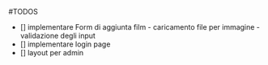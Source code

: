 #TODOS

- [] implementare Form di aggiunta film
      - caricamento file per immagine
      - validazione degli input
- [] implementare login page
- [] layout per admin
